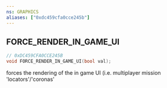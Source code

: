 ```yaml
---
ns: GRAPHICS
aliases: ["0xdc459cfa0cce245b"]
---
```

## FORCE_RENDER_IN_GAME_UI

```c
// 0xDC459CFA0CCE245B
void FORCE_RENDER_IN_GAME_UI(bool val);
```

forces the rendering of the in game UI (i.e. multiplayer mission 'locators'/'coronas'

